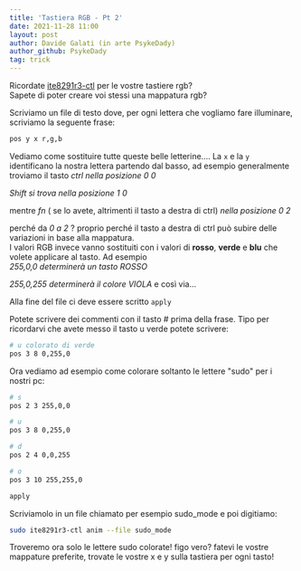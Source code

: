 ```yaml
---
title: 'Tastiera RGB - Pt 2'
date: 2021-11-28 11:00
layout: post
author: Davide Galati (in arte PsykeDady)
author_github: PsykeDady
tag: trick
---
```


Ricordate [ite8291r3-ctl](https://feed.linuxhub.com/posts/cambiare-colore-tastiera-rgb) per le vostre tastiere rgb?  
Sapete di poter creare voi stessi una mappatura rgb?

Scriviamo un file di testo dove, per ogni lettera che vogliamo fare illuminare, scriviamo la seguente frase: 

```bash
pos y x r,g,b 
```

Vediamo come sostituire tutte queste belle letterine....
La `x` e la `y` identificano la nostra lettera partendo dal basso, ad esempio generalmente troviamo il tasto *ctrl nella posizione 0 0* 

*Shift si trova nella posizione 1 0*

mentre *fn* ( se lo avete, altrimenti il tasto a destra di ctrl) *nella posizione 0 2*

perché da *0 a 2* ? proprio perché il tasto a destra di ctrl può subire delle variazioni in base alla mappatura.  
I valori RGB invece vanno sostituiti con i valori di **rosso**, **verde** e **blu** che volete applicare al tasto. Ad esempio  
*255,0,0 determinerà un tasto ROSSO*

*255,0,255 determinerà il colore VIOLA*
e così via...

Alla fine del file ci deve essere scritto
`apply`

Potete scrivere dei commenti con il tasto # prima della frase. Tipo per ricordarvi che avete messo il tasto u verde potete scrivere: 
```bash
# u colorato di verde
pos 3 8 0,255,0
```

Ora vediamo ad esempio come colorare soltanto le lettere "sudo" per i nostri pc: 

```bash
# s
pos 2 3 255,0,0

# u
pos 3 8 0,255,0

# d
pos 2 4 0,0,255

# o
pos 3 10 255,255,0

apply
```

Scriviamolo in un file chiamato per esempio sudo_mode e poi digitiamo: 

```bash
sudo ite8291r3-ctl anim --file sudo_mode
```
Troveremo ora solo le lettere sudo colorate! figo vero? fatevi le vostre mappature preferite, trovate le vostre x e y sulla tastiera per ogni tasto!
